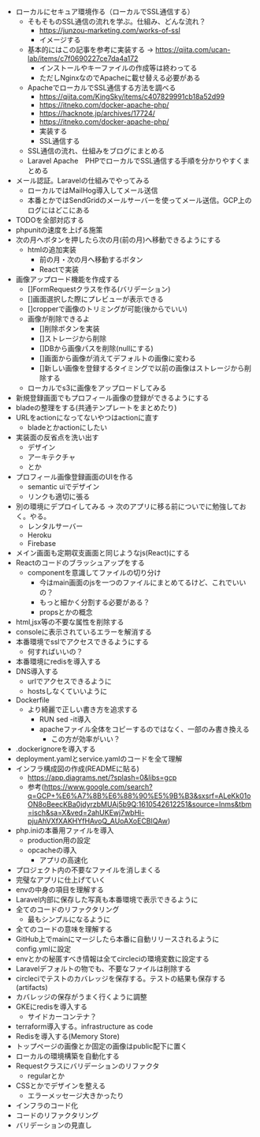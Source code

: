 - ローカルにセキュア環境作る（ローカルでSSL通信する）
    - そもそものSSL通信の流れを学ぶ。仕組み、どんな流れ？
        - https://junzou-marketing.com/works-of-ssl
        - イメージする
    - 基本的にはこの記事を参考に実装する -> https://qiita.com/ucan-lab/items/c7f0690227ce7da4a172
        - インストールやキーファイルの作成等は終わってる
        - ただしNginxなのでApacheに載せ替える必要がある
    - ApacheでローカルでSSL通信する方法を調べる
        - https://qiita.com/KingSky/items/c407829991cb18a52d99
        - https://itneko.com/docker-apache-php/
        - https://hacknote.jp/archives/17724/
        - https://itneko.com/docker-apache-php/
        - 実装する
        - SSL通信する
    - SSL通信の流れ、仕組みをブログにまとめる
    - Laravel Apache　PHPでローカルでSSL通信する手順を分かりやすくまとめる
- メール認証。Laravelの仕組みでやってみる
    - ローカルではMailHog導入してメール送信
    - 本番とかではSendGridのメールサーバーを使ってメール送信。GCP上のログにはどこにある
- TODOを全部対応する
- phpunitの速度を上げる施策
- 次の月へボタンを押したら次の月(前の月)へ移動できるようにする
    - htmlの追加実装
        - 前の月・次の月へ移動するボタン
        - Reactで実装
- 画像アップロード機能を作成する
    - []FormRequestクラスを作る(バリデーション)
    - []画面選択した際にプレビューが表示できる
    - []cropperで画像のトリミングが可能(後からでいい)
    - 画像が削除できるよ
        - []削除ボタンを実装
        - []ストレージから削除
        - []DBから画像パスを削除(nullにする)
        - []画面から画像が消えてデフォルトの画像に変わる
        - []新しい画像を登録するタイミングで以前の画像はストレージから削除する
    - ローカルでs3に画像をアップロードしてみる
- 新規登録画面でもプロフィール画像の登録ができるようにする
- bladeの整理をする(共通テンプレートをまとめたり)
- URLをactionになってないやつはactionに直す
    - bladeとかactionにしたい
- 実装面の反省点を洗い出す
    - デザイン
    - アーキテクチャ
    - とか
- プロフィール画像登録画面のUIを作る
    - semantic uiでデザイン
    - リンクも適切に張る
- 別の環境にデプロイしてみる -> 次のアプリに移る前についでに勉強しておく。やる。
    - レンタルサーバー
    - Heroku
    - Firebase
- メイン画面も定期収支画面と同じようなjs(React)にする
- Reactのコードのブラッシュアップをする
    - componentを意識してファイルの切り分け
        - 今はmain画面のjsを一つのファイルにまとめてるけど、これでいいの？
        - もっと細かく分割する必要がある？
        - propsとかの概念
- html,jsx等の不要な属性を削除する
- consoleに表示されているエラーを解消する
- 本番環境でsslでアクセスできるようにする
    - 何すればいいの？
- 本番環境にredisを導入する
- DNS導入する
    - urlでアクセスできるように
    - hostsしなくていいように
- Dockerfile
    - より綺麗で正しい書き方を追求する
        - RUN sed -it導入
        - apacheファイル全体をコピーするのではなく、一部のみ書き換える
            - この方が効率がいい？
- .dockerignoreを導入する
- deployment.yamlとservice.yamlのコードを全て理解
- インフラ構成図の作成(READMEに貼る)
    - https://app.diagrams.net/?splash=0&libs=gcp
    - 参考(https://www.google.com/search?q=GCP+%E6%A7%8B%E6%88%90%E5%9B%B3&sxsrf=ALeKk01oON8oBeecKBa0jdyrzbMUAj5b9Q:1610542612251&source=lnms&tbm=isch&sa=X&ved=2ahUKEwj7wbHi-pjuAhVXfXAKHYfHAvoQ_AUoAXoECBIQAw)
- php.iniの本番用ファイルを導入
    - production用の設定
    - opcacheの導入
        - アプリの高速化
- プロジェクト内の不要なファイルを消しまくる
- 完璧なアプリに仕上げていく
- envの中身の項目を理解する
- Laravel内部に保存した写真も本番環境で表示できるように
- 全てのコードのリファクタリング
    - 最もシンプルになるように
- 全てのコードの意味を理解する
- GitHub上でmainにマージしたら本番に自動リリースされるようにconfig.ymlに設定
- envとかの秘匿すべき情報は全てcircleciの環境変数に設定する
- Laravelデフォルトの物でも、不要なファイルは削除する
- circleciでテストのカバレッジを保存する。テストの結果も保存する(artifacts)
- カバレッジの保存がうまく行くように調整
- GKEにredisを導入する
    - サイドカーコンテナ？
- terraform導入する。infrastructure as code
- Redisを導入する(Memory Store)
- トップページの画像とか固定の画像はpublic配下に置く
- ローカルの環境構築を自動化する
- Requestクラスにバリデーションのリファクタ
    - regularとか
- CSSとかでデザインを整える
    - エラーメッセージ大きかったり
- インフラのコード化
- コードのリファクタリング
- バリデーションの見直し